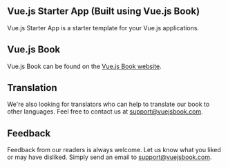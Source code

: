 ## Vue.js Starter App (Built using Vue.js Book)

Vue.js Starter App is a starter template for your Vue.js applications.

## Vue.js Book

Vue.js Book can be found on the [Vue.js Book website](https://vuejsbook.com).

## Translation

We're also looking for translators who can help to translate our book to other languages. Feel free to contact us at support@vuejsbook.com.

## Feedback

Feedback from our readers is always welcome. Let us know what you liked or may have disliked. Simply send an email to support@vuejsbook.com.
